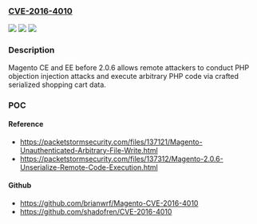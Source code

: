 ### [CVE-2016-4010](https://cve.mitre.org/cgi-bin/cvename.cgi?name=CVE-2016-4010)
![](https://img.shields.io/static/v1?label=Product&message=n%2Fa&color=blue)
![](https://img.shields.io/static/v1?label=Version&message=n%2Fa&color=blue)
![](https://img.shields.io/static/v1?label=Vulnerability&message=n%2Fa&color=brighgreen)

### Description

Magento CE and EE before 2.0.6 allows remote attackers to conduct PHP objection injection attacks and execute arbitrary PHP code via crafted serialized shopping cart data.

### POC

#### Reference
- https://packetstormsecurity.com/files/137121/Magento-Unauthenticated-Arbitrary-File-Write.html
- https://packetstormsecurity.com/files/137312/Magento-2.0.6-Unserialize-Remote-Code-Execution.html

#### Github
- https://github.com/brianwrf/Magento-CVE-2016-4010
- https://github.com/shadofren/CVE-2016-4010


